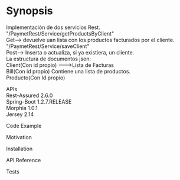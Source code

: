 <h1>Synopsis</h1>

Implementación de dos servicios Rest.<br>
"/PaymetRest/Service/getProductsByClient"<br>
Get--> devuelve uan lista con los productos facturados por el cliente.<br>
"/PaymetRest/Service/saveClient"<br>
Post--> Inserta o actualiza, si ya existiera, un cliente.<br>
La estructura de documentos json:<br>
        Client(Con id propio) --->Lista de Facturas<br>
        Bill(Con id propio) Contiene una lista de productos.<br>
        Producto(Con Id propio)<br>

APIs<br>
Rest-Assured 2.6.0<br>
Spring-Boot 1.2.7.RELEASE<br>
Morphia 1.0.1<br>
Jersey 2.14<br>


Code Example



Motivation



Installation



API Reference



Tests

